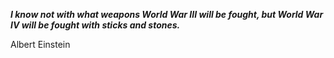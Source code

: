 _**I know not with what weapons World War III will be fought, but World War IV will be fought with sticks and stones.**_

Albert Einstein